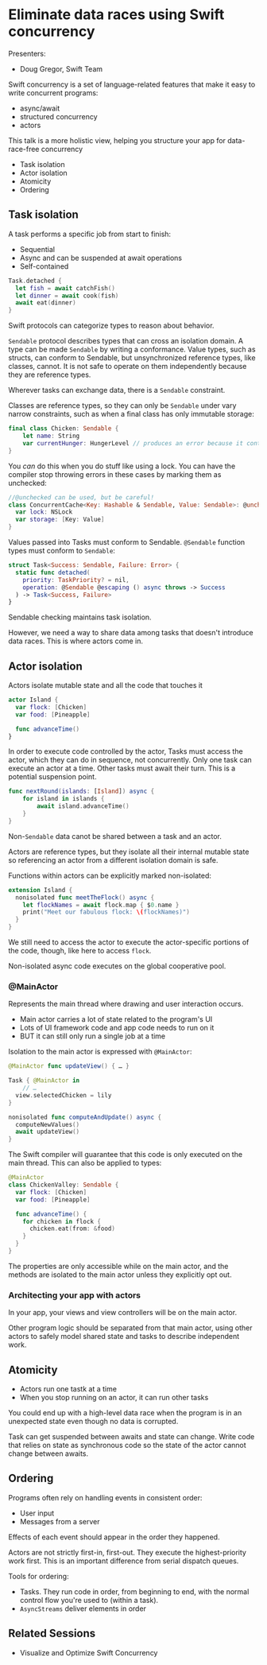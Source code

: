 # Eliminate data races using Swift concurrency

Presenters:
- Doug Gregor, Swift Team

Swift concurrency is a set of language-related features that make it easy to write concurrent programs:
- async/await
- structured concurrency
- actors

This talk is a more holistic view, helping you structure your app for data-race-free concurrency

- Task isolation
- Actor isolation
- Atomicity
- Ordering

## Task isolation

A task performs a specific job from start to finish:
- Sequential
- Async and can be suspended at await operations
- Self-contained

```swift
Task.detached {
  let fish = await catchFish()
  let dinner = await cook(fish)
  await eat(dinner)
}
```

Swift protocols can categorize types to reason about behavior.

`Sendable` protocol describes types that can cross an isolation domain. A type can be made `Sendable` by writing a conformance. Value types, such as structs, can conform to Sendable, but unsynchronized reference types, like classes, cannot. It is not safe to operate on them independently because they are reference types.

Wherever tasks can exchange data, there is a `Sendable` constraint.

Classes are reference types, so they can only be `Sendable` under vary narrow constraints, such as when a final class has only immutable storage:

```swift
final class Chicken: Sendable {
    let name: String
    var currentHunger: HungerLevel // produces an error because it contains mutable state
}
```

You _can_ do this when you do stuff like using a lock. You can have the compiler stop throwing errors in these cases by marking them as unchecked:

```swift
//@unchecked can be used, but be careful!
class ConcurrentCache<Key: Hashable & Sendable, Value: Sendable>: @unchecked Sendable {
  var lock: NSLock
  var storage: [Key: Value]
}
```

Values passed into Tasks must conform to Sendable. `@Sendable` function types must conform to `Sendable`:

```swift
struct Task<Success: Sendable, Failure: Error> {
  static func detached(
    priority: TaskPriority? = nil,
    operation: @Sendable @escaping () async throws -> Success
  ) -> Task<Success, Failure>
}
```

Sendable checking maintains task isolation.

However, we need a way to share data among tasks that doesn't introduce data races. This is where actors come in.

## Actor isolation

Actors isolate mutable state and all the code that touches it

```swift
actor Island {
  var flock: [Chicken]
  var food: [Pineapple]

  func advanceTime()
}
```

In order to execute code controlled by the actor, Tasks must access the actor, which they can do in sequence, not concurrently. Only one task can execute an actor at a time. Other tasks must await their turn. This is a potential suspension point.

```swift
func nextRound(islands: [Island]) async {
    for island in islands {
        await island.advanceTime()
    }
}
```

Non-`Sendable` data canot be shared between a task and an actor.

Actors are reference types, but they isolate all their internal mutable state so referencing an actor from a different isolation domain is safe.

Functions within actors can be explicitly marked non-isolated:

```swift
extension Island {
  nonisolated func meetTheFlock() async {
    let flockNames = await flock.map { $0.name }
    print("Meet our fabulous flock: \(flockNames)")
  }
}
```

We still need to access the actor to execute the actor-specific portions of the code, though, like here to access `flock`.

Non-isolated async code executes on the global cooperative pool.

### @MainActor

Represents the main thread where drawing and user interaction occurs.
- Main actor carries a lot of state related to the program's UI
- Lots of UI framework code and app code needs to run on it
- BUT it can still only run a single job at a time

Isolation to the main actor is expressed with `@MainActor`:

```swift
@MainActor func updateView() { … }

Task { @MainActor in
	// …
  view.selectedChicken = lily
}

nonisolated func computeAndUpdate() async {
  computeNewValues()
  await updateView()
}
```

The Swift compiler will guarantee that this code is only executed on the main thread. This can also be applied to types:

```swift
@MainActor
class ChickenValley: Sendable {
  var flock: [Chicken]
  var food: [Pineapple]

  func advanceTime() {
    for chicken in flock {
      chicken.eat(from: &food)
    }
  }
}
```

The properties are only accessible while on the main actor, and the methods are isolated to the main actor unless they explicitly opt out.

### Architecting your app with actors

In your app, your views and view controllers will be on the main actor.

Other program logic should be separated from that main actor, using other actors to safely model shared state and tasks to describe independent work.

## Atomicity

- Actors run one tastk at a time
- When you stop running on an actor, it can run other tasks

You could end up with a high-level data race when the program is in an unexpected state even though no data is corrupted.

Task can get suspended between awaits and state can change. Write code that relies on state as synchronous code so the state of the actor cannot change between awaits.

## Ordering

Programs often rely on handling events in consistent order:
- User input
- Messages from a server

Effects of each event should appear in the order they happened.

Actors are not strictly first-in, first-out. They execute the highest-priority work first. This is an important difference from serial dispatch queues.

Tools for ordering:
- Tasks. They run code in order, from beginning to end, with the normal control flow you're used to (within a task).
- `AsyncStreams` deliver elements in order

## Related Sessions

- Visualize and Optimize Swift Concurrency
